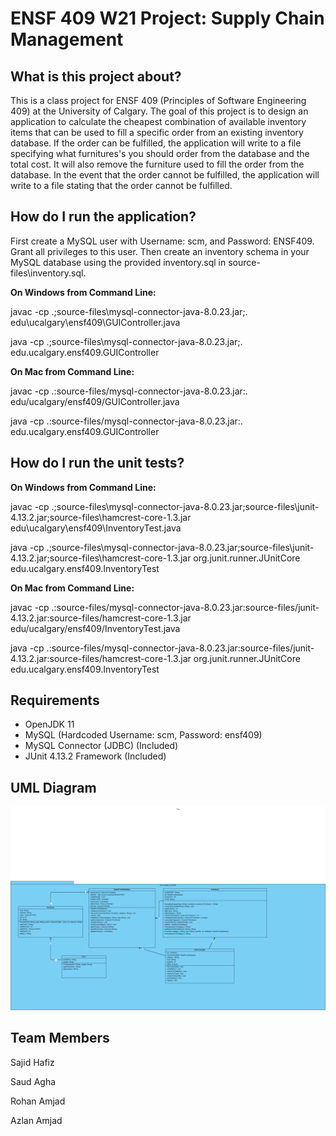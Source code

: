 # ENSF 409 W21 Project: Supply Chain Management

## What is this project about?
This is a class project for ENSF 409 (Principles of Software Engineering 409) at the University of Calgary. The goal of this project is to design an application to calculate the
cheapest combination of available inventory items that can be used to fill a specific order from an existing inventory database. If the order can be fulfilled, the application will
write to a file specifying what furnitures's you should order from the database and the total cost. It will also remove the furniture used to fill the order from the database.
In the event that the order cannot be fulfilled, the application will write to a file stating that the order cannot be fulfilled.


## How do I run the application?
First create a MySQL user with Username: scm, and Password: ENSF409. Grant all privileges to this user.
Then create an inventory schema in your MySQL database using the provided inventory.sql in source-files\inventory.sql.

**On Windows from Command Line:**

javac -cp .;source-files\mysql-connector-java-8.0.23.jar;. edu\ucalgary\ensf409\GUIController.java

java -cp .;source-files\mysql-connector-java-8.0.23.jar;. edu.ucalgary.ensf409.GUIController

**On Mac from Command Line:**

javac -cp .:source-files/mysql-connector-java-8.0.23.jar:. edu/ucalgary/ensf409/GUIController.java

java -cp .:source-files/mysql-connector-java-8.0.23.jar:. edu.ucalgary.ensf409.GUIController      


## How do I run the unit tests?

**On Windows from Command Line:**

javac -cp .;source-files\mysql-connector-java-8.0.23.jar;source-files\junit-4.13.2.jar;source-files\hamcrest-core-1.3.jar edu\ucalgary\ensf409\InventoryTest.java

java -cp .;source-files\mysql-connector-java-8.0.23.jar;source-files\junit-4.13.2.jar;source-files\hamcrest-core-1.3.jar org.junit.runner.JUnitCore edu.ucalgary.ensf409.InventoryTest

**On Mac from Command Line:**

javac -cp .:source-files/mysql-connector-java-8.0.23.jar:source-files/junit-4.13.2.jar:source-files/hamcrest-core-1.3.jar edu/ucalgary/ensf409/InventoryTest.java

java -cp .:source-files/mysql-connector-java-8.0.23.jar:source-files/junit-4.13.2.jar:source-files/hamcrest-core-1.3.jar org.junit.runner.JUnitCore edu.ucalgary.ensf409.InventoryTest


## Requirements
* OpenJDK 11
* MySQL (Hardcoded Username: scm, Password: ensf409)
* MySQL Connector (JDBC) (Included)
* JUnit 4.13.2 Framework (Included)

## UML Diagram
![UML](UML.png)

## Team Members
Sajid Hafiz

Saud Agha

Rohan Amjad

Azlan Amjad
